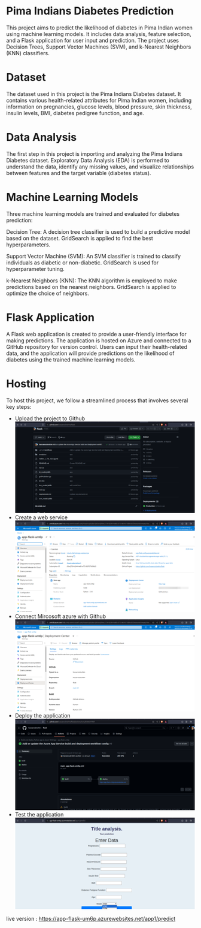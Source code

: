 # Pima Indians Diabetes Prediction
This project aims to predict the likelihood of diabetes in Pima Indian women using machine learning models. It includes data analysis, feature selection, and a Flask application for user input and prediction. The project uses Decision Trees, Support Vector Machines (SVM), and k-Nearest Neighbors (KNN) classifiers.

# Dataset
The dataset used in this project is the Pima Indians Diabetes dataset. It contains various health-related attributes for Pima Indian women, including information on pregnancies, glucose levels, blood pressure, skin thickness, insulin levels, BMI, diabetes pedigree function, and age.

# Data Analysis
The first step in this project is importing and analyzing the Pima Indians Diabetes dataset. Exploratory Data Analysis (EDA) is performed to understand the data, identify any missing values, and visualize relationships between features and the target variable (diabetes status).

# Machine Learning Models
Three machine learning models are trained and evaluated for diabetes prediction:

Decision Tree: A decision tree classifier is used to build a predictive model based on the dataset. GridSearch is applied to find the best hyperparameters.

Support Vector Machine (SVM): An SVM classifier is trained to classify individuals as diabetic or non-diabetic. GridSearch is used for hyperparameter tuning.

k-Nearest Neighbors (KNN): The KNN algorithm is employed to make predictions based on the nearest neighbors. GridSearch is applied to optimize the choice of neighbors.

# Flask Application
A Flask web application is created to provide a user-friendly interface for making predictions. The application is hosted on Azure and connected to a GitHub repository for version control. Users can input their health-related data, and the application will provide predictions on the likelihood of diabetes using the trained machine learning models.

# Hosting 
To host this project, we follow a streamlined process that involves several key steps:
* Upload the project to Github ![](static/images/github.png)
* Create a web service ![](static/images/webapp.png)
* Connect Mircosoft azure with Github ![](static/images/connect.png)
* Deploy the application ![](static/images/deploy.png)
* Test the application ![](static/images/test.png)

live version : https://app-flask-um6p.azurewebsites.net/app1/predict
